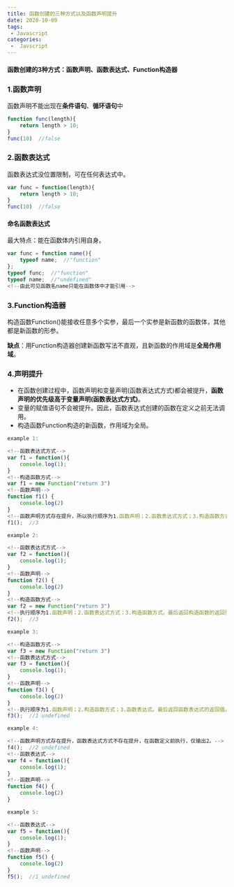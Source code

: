 ```yaml
---
title: 函数创建的三种方式以及函数声明提升
date: 2020-10-09
tags:
 - Javascript
categories:
 -  Javscript
---
```


#### **函数创建的3种方式：函数声明、函数表达式、Function构造器**

### 1.函数声明
函数声明不能出现在**条件语句**、**循环语句**中
```js
function func(length){
    return length > 10;
}
func(10)  //false
```

### 2.函数表达式
函数表达式没位置限制，可在任何表达式中。
```js
var func = function(length){
    return length > 10;
}
func(10)  //false
```
#### **命名函数表达式**
最大特点：能在函数体内引用自身。
```js
var func = function name(){
    typeof name;  //"function"
};
typeof func;  //"function"
typeof name;  //"undefined"
<!--由此可见函数名name只能在函数体中才能引用-->
```

### 3.Function构造器
构造函数Function()能接收任意多个实参，最后一个实参是新函数的函数体，其他都是新函数的形参。

**缺点**：用Function构造器创建新函数写法不直观，且新函数的作用域是**全局作用域**。

### 4.声明提升
- 在函数创建过程中，函数声明和变量声明(函数表达式方式)都会被提升，**函数声明的优先级高于变量声明(函数表达式方式)**。
- 变量的赋值语句不会被提升。因此，函数表达式创建的函数在定义之前无法调用。
- 构造函数Function构造的新函数，作用域为全局。  
```js
example 1:

<!--函数表达式方式-->
var f1 = function(){
    console.log(1);
}
<!--构造函数方式-->
var f1 = new Function("return 3")
<!--函数声明-->
function f1() {
    console.log(2)
}
<!--函数声明方式存在提升，所以执行顺序为1.函数声明；2.函数表达式方式；3.构造函数方式。最后返回构造函数的返回值。-->
f1();  //3
```
```js
example 2:

<!--函数表达式方式-->
var f2 = function(){
    console.log(1);
}
<!--函数声明-->
function f2() {
    console.log(2)
}
<!--构造函数方式-->
var f2 = new Function("return 3")
<!--执行顺序为1.函数声明；2.函数表达式方式；3.构造函数方式。最后返回构造函数的返回值。-->
f2();  //3
```
```js
example 3:

<!--构造函数方式-->
var f3 = new Function("return 3")
<!--函数表达式方式-->
var f3 = function(){
    console.log(1);
}
<!--函数声明-->
function f3() {
    console.log(2)
}
<!--执行顺序为1.函数声明；2.构造函数方式；3.函数表达式。最后返回函数表达式的返回值。-->
f3();  //1 undefined
```

```js
example 4:

<!--函数声明方式存在提升，函数表达式方式不存在提升，在函数定义前执行，仅输出2。-->
f4();  //2 undefined
<!--函数表达式-->
var f4 = function(){
    console.log(1);
}
<!--函数声明-->
function f4() {
    console.log(2)
}
```

```js
example 5:

<!--函数表达式-->
var f5 = function(){
    console.log(1);
}
<!--函数声明-->
function f5() {
    console.log(2)
}
f5();  //1 undefined
```

